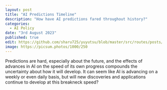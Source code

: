 ```yaml
---
layout: post
title: "AI Predictions Timeline"
description: "How have AI predictions fared throughout history?"
categories:
  - AI Policy
date: "3rd August 2023"
published: true
edit: https://github.com/sharu725/yuyutsu/blob/master/src/routes/posts/second-post/%2Bpage.md
image: https://picsum.photos/1000/250
---
```


Predictions are hard, especially about the future, and the effects of advances in AI on the speed of its own progress compounds the uncertainty about how it will develop. It can seem like AI is advancing on a weekly or even daily basis, but will new discoveries and applications continue to develop at this breakneck speed?

<script>
  import AIPred from "$lib/components/AIPred.svelte";
</script>

<AIPred />
